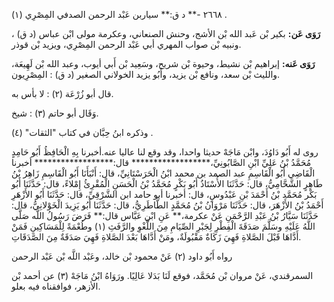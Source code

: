٢٦٦٨ -** د ق:** سياربن عَبْد الرحمن الصدفي المِصْرِي (١) .

**رَوَى عَن:** بكير بْن عَبد الله بْن الأشج، وحنش الصنعاني، وعكرمة مولى ابْن عباس (د ق) ، ونبيه بْن صواب المهري أبي عَبْد الرحمن المِصْرِي، ويزيد بْن قوذر.

**رَوَى عَنه:** إبراهيم بْن نشيط، وحيوة بْن شريح، وسَعِيد بْن أَبي أيوب، وعبد الله بْن لَهِيعَة، والليث بْن سعد، ونافع بْن يزيد، وأَبُو يزيد الخولاني الصغير (د ق) : المِصْرِيون.

قال أبو زُرْعَة (٢) : لا بأس به.

وَقَال أبو حاتم (٣) : شيخ.

وذكره ابنُ حِبَّان في كتاب "الثقات" (٤) .

روى له أَبُو دَاوُدَ، وابْن مَاجَهْ حديثا واحدا، وقد وقع لنا عاليا عنه.أخبرنا بِهِ الْحَافِظُ أَبُو حَامِدٍ مُحَمَّدُ بْنُ عَلِيِّ ابْنِ الصَّابُونِيِّ،****************** قال:****************** أخبرنا الْقَاضِي أَبُو الْقَاسِمِ عبد الصمد بن محمد ابْنُ الْحَرَسْتَانِيِّ، قال: أَنْبَأَنَا أَبُو الْقَاسِمِ زَاهِرُ بْنُ طَاهِرٍ الشَّحَّامِيُّ، قال: حَدَّثَنَا الأُسْتَاذُ أَبُو بَكْرٍ مُحَمَّدُ بْنُ الْحَسَنِ الْمُقْرِئُ إِمْلاءً، قال: حَدَّثَنَا أَبُو بَكْر مُحَمَّد بْنُ أَحْمَدَ بْنِ عَبْدُوسٍ، قال: أخبرنا أبو حامد ابن الشَّرْقِيِّ، قال: حَدَّثَنَا أَبُو الأَزْهَرِ أَحْمَدُ بْنُ الأَزْهَرَ، قال: حَدَّثَنَا مَرْوَانُ بْنُ مُحَمَّدٍ الطَّاطَرِيُّ، قال: حَدَّثَنَا أَبُو يَزِيدَ الْخَوْلانِيُّ، قال: حَدَّثَنَا سَيَّارُ بْنُ عَبْدِ الرَّحْمَنِ عَنْ عكرمة،** عَنِ ابْن عَبَّاس قال:** فَرَضَ رَسُولُ اللَّه صَلَّى اللَّهُ عَلَيْهِ وسَلَّمَ صَدَقَةَ الْفِطْرِ لِجَبْرِ الصِّيَامِ مِنَ اللَّغْوِ والرَّفَثِ (١) وطُعْمَةً لِلْمَسَاكِينِ فَمَنْ أَدَّاهَا قَبْلَ الصَّلاةِ فَهِيَ زَكَاةٌ مَقْبُولَةٌ، ومَنْ أَدَّاهَا بَعْدَ الصَّلاةِ فَهِيَ صَدَقَةٌ مِنَ الصَّدَقَاتِ.

رواه أَبُو داود (٢) عَنْ محمود بْن خالد، وعَبْد اللَّه بْن عَبْد الرحمن

السمرقندي، عَنْ مروان بْن مُحَمَّد، فوقع لَنَا بَدَلا عَالِيًا. ورَوَاهُ ابْنُ مَاجَهْ (٣) عن أحمد بْن الأزهر، فوافقناه فيه بعلو.